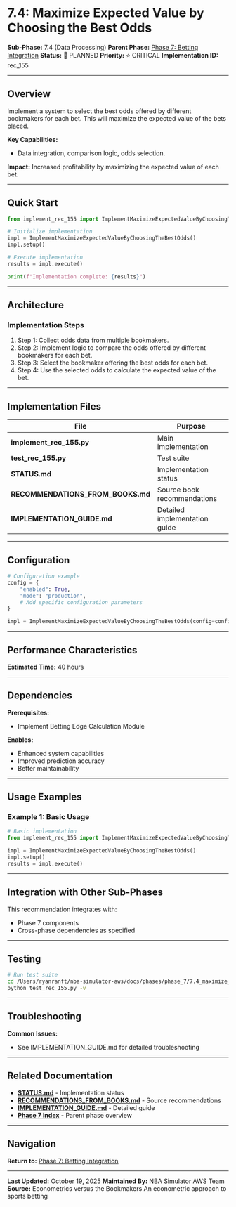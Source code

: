# 7.4: Maximize Expected Value by Choosing the Best Odds

**Sub-Phase:** 7.4 (Data Processing)
**Parent Phase:** [Phase 7: Betting Integration](../PHASE_7_INDEX.md)
**Status:** 🔵 PLANNED
**Priority:** ⭐ CRITICAL
**Implementation ID:** rec_155

---

## Overview

Implement a system to select the best odds offered by different bookmakers for each bet. This will maximize the expected value of the bets placed.

**Key Capabilities:**
- Data integration, comparison logic, odds selection.

**Impact:**
Increased profitability by maximizing the expected value of each bet.

---

## Quick Start

```python
from implement_rec_155 import ImplementMaximizeExpectedValueByChoosingTheBestOdds

# Initialize implementation
impl = ImplementMaximizeExpectedValueByChoosingTheBestOdds()
impl.setup()

# Execute implementation
results = impl.execute()

print(f"Implementation complete: {results}")
```

---

## Architecture

### Implementation Steps

1. Step 1: Collect odds data from multiple bookmakers.
2. Step 2: Implement logic to compare the odds offered by different bookmakers for each bet.
3. Step 3: Select the bookmaker offering the best odds for each bet.
4. Step 4: Use the selected odds to calculate the expected value of the bet.

---

## Implementation Files

| File | Purpose |
|------|---------|
| **implement_rec_155.py** | Main implementation |
| **test_rec_155.py** | Test suite |
| **STATUS.md** | Implementation status |
| **RECOMMENDATIONS_FROM_BOOKS.md** | Source book recommendations |
| **IMPLEMENTATION_GUIDE.md** | Detailed implementation guide |

---

## Configuration

```python
# Configuration example
config = {
    "enabled": True,
    "mode": "production",
    # Add specific configuration parameters
}

impl = ImplementMaximizeExpectedValueByChoosingTheBestOdds(config=config)
```

---

## Performance Characteristics

**Estimated Time:** 40 hours

---

## Dependencies

**Prerequisites:**
- Implement Betting Edge Calculation Module

**Enables:**
- Enhanced system capabilities
- Improved prediction accuracy
- Better maintainability

---

## Usage Examples

### Example 1: Basic Usage

```python
# Basic implementation
from implement_rec_155 import ImplementMaximizeExpectedValueByChoosingTheBestOdds

impl = ImplementMaximizeExpectedValueByChoosingTheBestOdds()
impl.setup()
results = impl.execute()
```

---

## Integration with Other Sub-Phases

This recommendation integrates with:
- Phase 7 components
- Cross-phase dependencies as specified

---

## Testing

```bash
# Run test suite
cd /Users/ryanranft/nba-simulator-aws/docs/phases/phase_7/7.4_maximize_expected_value_by_choosing_the_best_odds
python test_rec_155.py -v
```

---

## Troubleshooting

**Common Issues:**
- See IMPLEMENTATION_GUIDE.md for detailed troubleshooting

---

## Related Documentation

- **[STATUS.md](STATUS.md)** - Implementation status
- **[RECOMMENDATIONS_FROM_BOOKS.md](RECOMMENDATIONS_FROM_BOOKS.md)** - Source recommendations
- **[IMPLEMENTATION_GUIDE.md](IMPLEMENTATION_GUIDE.md)** - Detailed guide
- **[Phase 7 Index](../PHASE_7_INDEX.md)** - Parent phase overview

---

## Navigation

**Return to:** [Phase 7: Betting Integration](../PHASE_7_INDEX.md)

---

**Last Updated:** October 19, 2025
**Maintained By:** NBA Simulator AWS Team
**Source:** Econometrics versus the Bookmakers An econometric approach to sports betting
